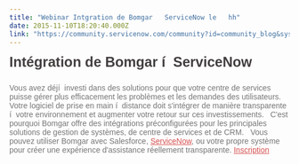 ```yaml
---
title: "Webinar Intgration de Bomgar   ServiceNow le   hh"
date: 2015-11-10T18:20:40.000Z
link: "https://community.servicenow.com/community?id=community_blog&sys_id=59bd6aa9dbd0dbc01dcaf3231f961901"
---
```

<h4 style="font-family: Raleway, sans-serif; color: #443f3f; margin-top: 10px; margin-bottom: 24px; font-size: 25px;">Intégration de Bomgar í  ServiceNow</h4><p style="margin-bottom: 10px; color: #767676; font-family: 'Source Sans Pro', sans-serif;">Vous avez déjí  investi dans des solutions pour que votre centre de services puisse gérer plus efficacement les problèmes et les demandes des utilisateurs.   Votre logiciel de prise en main í  distance doit s'intégrer de manière transparente í  votre environnement et augmenter votre retour sur ces investissements.   C'est pourquoi Bomgar offre des intégrations préconfigurées pour les principales solutions de gestion de systèmes, de centre de services et de CRM.   Vous pouvez utiliser Bomgar avec Salesforce, <a href="http://www.imakumo.fr/lentreprise/partenaires/servicenow/" style="color: #d65050;" title="ServiceNow">ServiceNow</a>, ou votre propre système pour créer une expérience d'assistance réellement transparente. <a title="ttendee.gotowebinar.com/register/1960607721959121154" href="https://attendee.gotowebinar.com/register/1960607721959121154" style="color: #d65050;">Inscription</a></p>